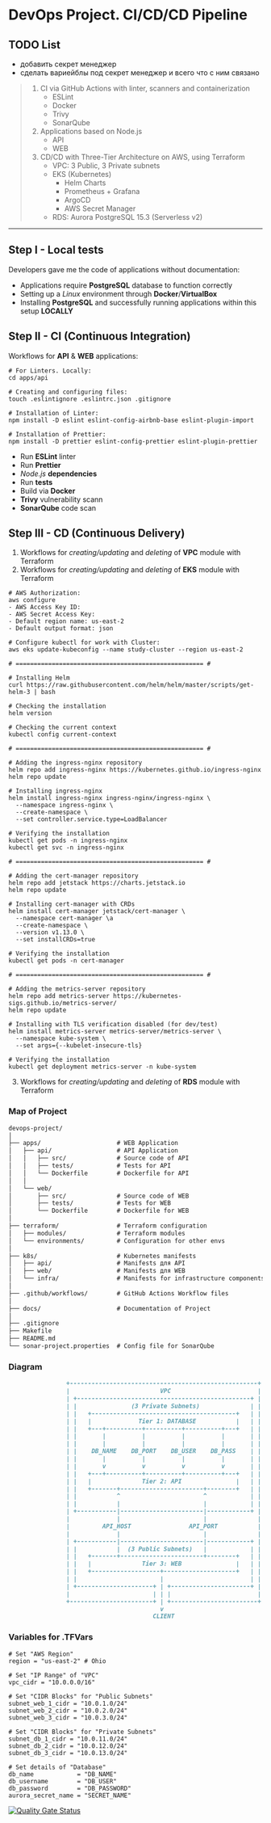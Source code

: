 # DevOps Project. CI/CD/CD Pipeline

## TODO List

- добавить секрет менеджер
- сделать вариейблы под секрет менеджер и всего что с ним связано

> 1. CI via GitHub Actions with linter, scanners and containerization
>    - ESLint
>    - Docker
>    - Trivy
>    - SonarQube
> 2. Applications based on Node.js
>    - API
>    - WEB
> 3. CD/CD with Three-Tier Architecture on AWS, using Terraform
>    - VPC: 3 Public, 3 Private subnets
>    - EKS (Kubernetes)
>      - Helm Charts
>      - Prometheus + Grafana
>      - ArgoCD
>      - AWS Secret Manager
>    - RDS: Aurora PostgreSQL 15.3 (Serverless v2)
---

## Step I - Local tests

Developers gave me the code of applications without documentation:

- Applications require **PostgreSQL** database to function correctly
- Setting up a _Linux_ environment through **Docker**/**VirtualBox**
- Installing **PostgreSQL** and successfully running applications within this setup **LOCALLY**

## Step II - CI (Continuous Integration)

Workflows for **API** & **WEB** applications:

```shell
# For Linters. Locally:
cd apps/api

# Creating and configuring files:
touch .eslintignore .eslintrc.json .gitignore

# Installation of Linter:
npm install -D eslint eslint-config-airbnb-base eslint-plugin-import

# Installation of Prettier:
npm install -D prettier eslint-config-prettier eslint-plugin-prettier
```

- Run **ESLint** linter
- Run **Prettier**
- _Node.js_ **dependencies**
- Run **tests**
- Build via **Docker**
- **Trivy** vulnerability scann
- **SonarQube** code scan

## Step III - CD (Continuous Delivery)

1. Workflows for _creating/updating_ and _deleting_ of **VPC** module with Terraform
2. Workflows for _creating/updating_ and _deleting_ of **EKS** module with Terraform

```shell
# AWS Authorization:
aws configure
- AWS Access Key ID:
- AWS Secret Access Key:
- Default region name: us-east-2
- Default output format: json

# Configure kubectl for work with Cluster:
aws eks update-kubeconfig --name study-cluster --region us-east-2

# ==================================================== #

# Installing Helm
curl https://raw.githubusercontent.com/helm/helm/master/scripts/get-helm-3 | bash

# Checking the installation
helm version

# Checking the current context
kubectl config current-context

# ==================================================== #

# Adding the ingress-nginx repository
helm repo add ingress-nginx https://kubernetes.github.io/ingress-nginx
helm repo update

# Installing ingress-nginx
helm install ingress-nginx ingress-nginx/ingress-nginx \
  --namespace ingress-nginx \
  --create-namespace \
  --set controller.service.type=LoadBalancer

# Verifying the installation
kubectl get pods -n ingress-nginx
kubectl get svc -n ingress-nginx

# ==================================================== #

# Adding the cert-manager repository
helm repo add jetstack https://charts.jetstack.io
helm repo update

# Installing cert-manager with CRDs
helm install cert-manager jetstack/cert-manager \
  --namespace cert-manager \a
  --create-namespace \
  --version v1.13.0 \
  --set installCRDs=true

# Verifying the installation
kubectl get pods -n cert-manager

# ==================================================== #

# Adding the metrics-server repository
helm repo add metrics-server https://kubernetes-sigs.github.io/metrics-server/
helm repo update

# Installing with TLS verification disabled (for dev/test)
helm install metrics-server metrics-server/metrics-server \
  --namespace kube-system \
  --set args={--kubelet-insecure-tls}

# Verifying the installation
kubectl get deployment metrics-server -n kube-system
```

3. Workflows for _creating/updating_ and _deleting_ of **RDS** module with Terraform

### Map of Project

```markdown
devops-project/
│
├── apps/                     # WEB Application
│   ├── api/                  # API Application
│   │   ├── src/              # Source code of API
│   │   ├── tests/            # Tests for API
│   │   └── Dockerfile        # Dockerfile for API
│   │
│   └── web/
│       ├── src/              # Source code of WEB
│       ├── tests/            # Tests for WEB
│       └── Dockerfile        # Dockerfile for WEB
│
├── terraform/                # Terraform configuration
│   ├── modules/              # Terraform modules
│   └── environments/         # Configuration for other envs
│
├── k8s/                      # Kubernetes manifests
│   ├── api/                  # Manifests для API
│   ├── web/                  # Manifests для WEB
│   └── infra/                # Manifests for infrastructure components
│
├── .github/workflows/        # GitHub Actions Workflow files
│
├── docs/                     # Documentation of Project
│
├── .gitignore
├── Makefile
├── README.md
└── sonar-project.properties  # Config file for SonarQube
```

### Diagram

```markdown
                +----------------------------------------------------+
                |                         VPC                        |
                | +------------------------------------------------+ |
                | |               (3 Private Subnets)              | |
                | |   +----------------------------------------+   | |
                | |   |             Tier 1: DATABASE           |   | |
                | |   +---+----------+----------+----------+---+   | |
                | |       |          |          |          |       | |
                | |       |          |          |          |       | |
                | |    DB_NAME    DB_PORT    DB_USER    DB_PASS    | |
                | |       |          |          |          |       | |
                | |       v          v          v          v       | |
                | |   +---+----------+----------+----------+---+   | |
                | |   |              Tier 2: API               |   | |
                | |   +-------+-----------------------+--------+   | |
                | |           ^                       ^            | |
                | |           |                       |            | |
                | +-----------|-----------------------|------------+ |
                |             |                       |              |
                |         API_HOST                API_PORT           |
                |             |                       |              |
                | +-----------|-----------------------|------------+ |
                | |           |  (3 Public Subnets)   |            | |
                | |   +-------+-----------------------+--------+   | |
                | |   |              Tier 3: WEB               |   | |
                | |   +-------------------+--------------------+   | |
                | |                       |                        | |
                | +---------------------+ | +----------------------+ |
                |                       | | |                        |
                +-----------------------+ | +------------------------+
                                          v
                                        CLIENT
```

### Variables for .TFVars

```shell
# Set "AWS Region"
region = "us-east-2" # Ohio

# Set "IP Range" of "VPC"
vpc_cidr = "10.0.0.0/16"

# Set "CIDR Blocks" for "Public Subnets"
subnet_web_1_cidr = "10.0.1.0/24"
subnet_web_2_cidr = "10.0.2.0/24"
subnet_web_3_cidr = "10.0.3.0/24"

# Set "CIDR Blocks" for "Private Subnets"
subnet_db_1_cidr = "10.0.11.0/24"
subnet_db_2_cidr = "10.0.12.0/24"
subnet_db_3_cidr = "10.0.13.0/24"

# Set details of "Database"
db_name            = "DB_NAME"
db_username        = "DB_USER"
db_password        = "DB_PASSWORD"
aurora_secret_name = "SECRET_NAME"
```

[![Quality Gate Status](https://sonarcloud.io/api/project_badges/measure?project=thejondaw_devops-project&metric=alert_status)](https://sonarcloud.io/summary/new_code?id=thejondaw_devops-project)